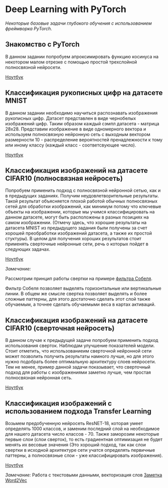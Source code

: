 # Deep Learning with PyTorch

*Некоторые базовые задачи глубокого обучения с использованием фреймворка PyTorch.*


## Знакомство с PyTorch

В данном задании попробуем апроксимировать функцию косинуса на некотором малом отрезке с помощью простой трехслойной полносвязной нейросети.

[Ноутбук](./Introduction_in_Pytorch.ipynb)

## Классификация рукописных цифр на датасете MNIST

В данном задании необходимо научиться распознавать изображения рукописных цифр. Датасет представлен в виде чернобелых изображений цифр. Таким образом каждый сэмпл датасета - матрица 28х28. Представим изображение в виде одномерного вектора и используем полносвязную нейронную сеть с выходным вектором размерности 10 - распределение вероятностей пренадлежности к тому или иному классу (каждый класс - соответсвующее число).

[Ноутбук](./MNIST_classification.ipynb)

## Классификация изображений на датасете CIFAR10 (полносвязная нейросеть)

Попробуем применить подход с полносвязной нейронной сетью, как и в предыдущих заданиях. Получим неудовлетворительные результаты. Такой результат объясняется плохой работой обычных полносвязных сетей для обработки изображений, как минимум потому что ключевые объекты на изображении, которые мы учимся классифицировать на данном датасете, могут быть расположены в разных позициях на самом изображении. (Отмечу здесь, что хорошие результаты на датасета MNIST из предыдущего задания были получены за счет хорошей преобработки изображений датасета, а также их простой стуктуры). В целом для получения хороших результатов стоит применять сверточные нейронные сети, речь о которых пойдет в следующих задачах.

[Ноутбук](./CIFAR_Classification.ipynb)


*Замечание:*

Рассмотрим принцип работы свертки на примере [фильтра Собеля](./Sobel_filter.ipynb).


Фильтр Собеля позволяет выделять горизонтальные или вертикальные линии. В общем же смысле свертка позволяет выделять и более сложные паттерны, для этого достаточно сделать этот слой также обучаемым, а точнее сделать обучаемыми веса в картах активаций. 

## Классификация изображений на датасете CIFAR10 (сверточная нейросеть)

В данном случае к предыдущей задаче попробуем применить подход использования сверток. Наблюдам улучшение показателей модели. Стоит отметить, что использованиеим сверточной нейронной сети может позволить получить результаты намного лучше, но для этого нужно подобрать более оптимальную архитектуру слоев нейросети. Тем не менее, пример данной задачи показывает, что сверточный подход для работы с изображениями заметно лучше, чем простая полносвязная нейронная сеть. 

[Ноутбук](./CIFAR_Classification_CNN.ipynb)

## Классификация изображений с использованием подхода Transfer Learning

Возьмем предобученную нейросеть ResNET-18, которая умеет определять 1000 классов, и заменим последний слой на необходимое для нашего датасета число классов - 70. Также заморозим некоторые первые слои (слои сверток), то есть градиентная оптимизация не будет менять их весовые значения (Это хороший подход, так как слои свертки в исходной архитектуре сети учатся определять первичные паттерны, а полносвязные слои - уже классифицировать изображения). 

[Ноутбук](./TransferLearningDogsClassification.ipynb)



*Замечание:* Работа с текстовыми данными, векторизация слов [Заметка Word2Vec](./Note_word2vec.ipynb)